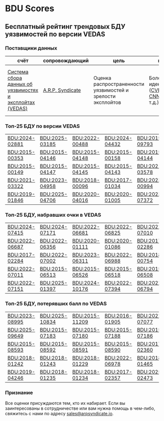 
# BDU Scores
## Бесплатный рейтинг трендовых БДУ уязвимостей по версии VEDAS

### Поставщики данных
| счёт | cопровождающий | цель | покрытие | определение | частота |
| ----- | ---------- | ------- | -------- | ----------- | --------- |
| [Система сбора данных об уязвимостях и эксплойтах (VEDAS)](https://vedas.arpsyndicate.io) | [A.R.P. Syndicate](https://www.arpsyndicate.io) | Оценка распространенности уязвимостей и зрелости эксплойтов | Более 150 идентификаторов ([CVE](https://github.com/ARPSyndicate/cve-scores), [EUVD](https://github.com/ARPSyndicate/euvd-scores), [CNNVD](https://github.com/ARPSyndicate/cnnvd-scores), [BDU](https://github.com/ARPSyndicate/bdu-scores) и т.д.) | Аналитические данные с открытым исходным кодом (OSINT), полученные от [Exploit Observer](https://www.exploit.observer) | 12-16 часов |



<h3>Топ-25 БДУ по версии VEDAS</h3>

<table>
  <tr>
    <td><a href='https://vedas.arpsyndicate.io/?vuln=BDU:2024-02881'>BDU:2024-02881</a></td>
    <td><a href='https://vedas.arpsyndicate.io/?vuln=BDU:2025-03185'>BDU:2025-03185</a></td>
    <td><a href='https://vedas.arpsyndicate.io/?vuln=BDU:2022-00488'>BDU:2022-00488</a></td>
    <td><a href='https://vedas.arpsyndicate.io/?vuln=BDU:2024-04432'>BDU:2024-04432</a></td>
    <td><a href='https://vedas.arpsyndicate.io/?vuln=BDU:2015-09793'>BDU:2015-09793</a></td>
  </tr>
  <tr>
    <td><a href='https://vedas.arpsyndicate.io/?vuln=BDU:2015-00353'>BDU:2015-00353</a></td>
    <td><a href='https://vedas.arpsyndicate.io/?vuln=BDU:2015-04146'>BDU:2015-04146</a></td>
    <td><a href='https://vedas.arpsyndicate.io/?vuln=BDU:2015-04148'>BDU:2015-04148</a></td>
    <td><a href='https://vedas.arpsyndicate.io/?vuln=BDU:2015-00158'>BDU:2015-00158</a></td>
    <td><a href='https://vedas.arpsyndicate.io/?vuln=BDU:2015-04144'>BDU:2015-04144</a></td>
  </tr>
  <tr>
    <td><a href='https://vedas.arpsyndicate.io/?vuln=BDU:2015-00149'>BDU:2015-00149</a></td>
    <td><a href='https://vedas.arpsyndicate.io/?vuln=BDU:2015-04147'>BDU:2015-04147</a></td>
    <td><a href='https://vedas.arpsyndicate.io/?vuln=BDU:2015-04145'>BDU:2015-04145</a></td>
    <td><a href='https://vedas.arpsyndicate.io/?vuln=BDU:2015-04143'>BDU:2015-04143</a></td>
    <td><a href='https://vedas.arpsyndicate.io/?vuln=BDU:2021-03578'>BDU:2021-03578</a></td>
  </tr>
  <tr>
    <td><a href='https://vedas.arpsyndicate.io/?vuln=BDU:2021-03322'>BDU:2021-03322</a></td>
    <td><a href='https://vedas.arpsyndicate.io/?vuln=BDU:2023-04958'>BDU:2023-04958</a></td>
    <td><a href='https://vedas.arpsyndicate.io/?vuln=BDU:2018-00096'>BDU:2018-00096</a></td>
    <td><a href='https://vedas.arpsyndicate.io/?vuln=BDU:2017-01034'>BDU:2017-01034</a></td>
    <td><a href='https://vedas.arpsyndicate.io/?vuln=BDU:2023-00994'>BDU:2023-00994</a></td>
  </tr>
  <tr>
    <td><a href='https://vedas.arpsyndicate.io/?vuln=BDU:2019-01846'>BDU:2019-01846</a></td>
    <td><a href='https://vedas.arpsyndicate.io/?vuln=BDU:2025-04706'>BDU:2025-04706</a></td>
    <td><a href='https://vedas.arpsyndicate.io/?vuln=BDU:2020-04016'>BDU:2020-04016</a></td>
    <td><a href='https://vedas.arpsyndicate.io/?vuln=BDU:2020-01005'>BDU:2020-01005</a></td>
    <td><a href='https://vedas.arpsyndicate.io/?vuln=BDU:2023-07372'>BDU:2023-07372</a></td>
  </tr>
</table>


<h3>Топ-25 БДУ, набравших очки в VEDAS</h3>

<table>
  <tr>
    <td><a href='https://vedas.arpsyndicate.io/?vuln=BDU:2024-07415'>BDU:2024-07415</a></td>
    <td><a href='https://vedas.arpsyndicate.io/?vuln=BDU:2024-07171'>BDU:2024-07171</a></td>
    <td><a href='https://vedas.arpsyndicate.io/?vuln=BDU:2022-06681'>BDU:2022-06681</a></td>
    <td><a href='https://vedas.arpsyndicate.io/?vuln=BDU:2022-06825'>BDU:2022-06825</a></td>
    <td><a href='https://vedas.arpsyndicate.io/?vuln=BDU:2022-07010'>BDU:2022-07010</a></td>
  </tr>
  <tr>
    <td><a href='https://vedas.arpsyndicate.io/?vuln=BDU:2022-06687'>BDU:2022-06687</a></td>
    <td><a href='https://vedas.arpsyndicate.io/?vuln=BDU:2022-06356'>BDU:2022-06356</a></td>
    <td><a href='https://vedas.arpsyndicate.io/?vuln=BDU:2020-01111'>BDU:2020-01111</a></td>
    <td><a href='https://vedas.arpsyndicate.io/?vuln=BDU:2020-01086'>BDU:2020-01086</a></td>
    <td><a href='https://vedas.arpsyndicate.io/?vuln=BDU:2017-02286'>BDU:2017-02286</a></td>
  </tr>
  <tr>
    <td><a href='https://vedas.arpsyndicate.io/?vuln=BDU:2017-02284'>BDU:2017-02284</a></td>
    <td><a href='https://vedas.arpsyndicate.io/?vuln=BDU:2022-07002'>BDU:2022-07002</a></td>
    <td><a href='https://vedas.arpsyndicate.io/?vuln=BDU:2023-06311'>BDU:2023-06311</a></td>
    <td><a href='https://vedas.arpsyndicate.io/?vuln=BDU:2022-06988'>BDU:2022-06988</a></td>
    <td><a href='https://vedas.arpsyndicate.io/?vuln=BDU:2018-00754'>BDU:2018-00754</a></td>
  </tr>
  <tr>
    <td><a href='https://vedas.arpsyndicate.io/?vuln=BDU:2022-07011'>BDU:2022-07011</a></td>
    <td><a href='https://vedas.arpsyndicate.io/?vuln=BDU:2015-06513'>BDU:2015-06513</a></td>
    <td><a href='https://vedas.arpsyndicate.io/?vuln=BDU:2015-06526'>BDU:2015-06526</a></td>
    <td><a href='https://vedas.arpsyndicate.io/?vuln=BDU:2015-06518'>BDU:2015-06518</a></td>
    <td><a href='https://vedas.arpsyndicate.io/?vuln=BDU:2015-06508'>BDU:2015-06508</a></td>
  </tr>
  <tr>
    <td><a href='https://vedas.arpsyndicate.io/?vuln=BDU:2022-07151'>BDU:2022-07151</a></td>
    <td><a href='https://vedas.arpsyndicate.io/?vuln=BDU:2025-01397'>BDU:2025-01397</a></td>
    <td><a href='https://vedas.arpsyndicate.io/?vuln=BDU:2024-10176'>BDU:2024-10176</a></td>
    <td><a href='https://vedas.arpsyndicate.io/?vuln=BDU:2022-07394'>BDU:2022-07394</a></td>
    <td><a href='https://vedas.arpsyndicate.io/?vuln=BDU:2022-06794'>BDU:2022-06794</a></td>
  </tr>
</table>


<h3>Топ-25 БДУ, потерявших балл по VEDAS</h3>

<table>
  <tr>
    <td><a href='https://vedas.arpsyndicate.io/?vuln=BDU:2023-08995'>BDU:2023-08995</a></td>
    <td><a href='https://vedas.arpsyndicate.io/?vuln=BDU:2025-10834'>BDU:2025-10834</a></td>
    <td><a href='https://vedas.arpsyndicate.io/?vuln=BDU:2015-11209'>BDU:2015-11209</a></td>
    <td><a href='https://vedas.arpsyndicate.io/?vuln=BDU:2016-01905'>BDU:2016-01905</a></td>
    <td><a href='https://vedas.arpsyndicate.io/?vuln=BDU:2022-07077'>BDU:2022-07077</a></td>
  </tr>
  <tr>
    <td><a href='https://vedas.arpsyndicate.io/?vuln=BDU:2025-09649'>BDU:2025-09649</a></td>
    <td><a href='https://vedas.arpsyndicate.io/?vuln=BDU:2015-07183'>BDU:2015-07183</a></td>
    <td><a href='https://vedas.arpsyndicate.io/?vuln=BDU:2015-07180'>BDU:2015-07180</a></td>
    <td><a href='https://vedas.arpsyndicate.io/?vuln=BDU:2015-07188'>BDU:2015-07188</a></td>
    <td><a href='https://vedas.arpsyndicate.io/?vuln=BDU:2015-07186'>BDU:2015-07186</a></td>
  </tr>
  <tr>
    <td><a href='https://vedas.arpsyndicate.io/?vuln=BDU:2015-08593'>BDU:2015-08593</a></td>
    <td><a href='https://vedas.arpsyndicate.io/?vuln=BDU:2015-08592'>BDU:2015-08592</a></td>
    <td><a href='https://vedas.arpsyndicate.io/?vuln=BDU:2015-08591'>BDU:2015-08591</a></td>
    <td><a href='https://vedas.arpsyndicate.io/?vuln=BDU:2015-08590'>BDU:2015-08590</a></td>
    <td><a href='https://vedas.arpsyndicate.io/?vuln=BDU:2017-02360'>BDU:2017-02360</a></td>
  </tr>
  <tr>
    <td><a href='https://vedas.arpsyndicate.io/?vuln=BDU:2018-01242'>BDU:2018-01242</a></td>
    <td><a href='https://vedas.arpsyndicate.io/?vuln=BDU:2018-01243'>BDU:2018-01243</a></td>
    <td><a href='https://vedas.arpsyndicate.io/?vuln=BDU:2018-01229'>BDU:2018-01229</a></td>
    <td><a href='https://vedas.arpsyndicate.io/?vuln=BDU:2022-06978'>BDU:2022-06978</a></td>
    <td><a href='https://vedas.arpsyndicate.io/?vuln=BDU:2018-01465'>BDU:2018-01465</a></td>
  </tr>
  <tr>
    <td><a href='https://vedas.arpsyndicate.io/?vuln=BDU:2019-04246'>BDU:2019-04246</a></td>
    <td><a href='https://vedas.arpsyndicate.io/?vuln=BDU:2018-01235'>BDU:2018-01235</a></td>
    <td><a href='https://vedas.arpsyndicate.io/?vuln=BDU:2018-01234'>BDU:2018-01234</a></td>
    <td><a href='https://vedas.arpsyndicate.io/?vuln=BDU:2017-02357'>BDU:2017-02357</a></td>
    <td><a href='https://vedas.arpsyndicate.io/?vuln=BDU:2025-02473'>BDU:2025-02473</a></td>
  </tr>
</table>


### Признание
Все оценки присуждаются тем, кто их набирает.
Если вы заинтересованы в сотрудничестве или вам нужна помощь в чем-либо, свяжитесь с нами по адресу [sales@arpsyndicate.io](mailto:sales@arpsyndicate.io).

